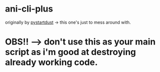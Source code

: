 # ani-cli-plus
originally by [pystartdust](https://github.com/pystardust/ani-cli) -> this one's just to mess around with.

# OBS!! --> don't use this as your main script as i'm good at destroying already working code.
